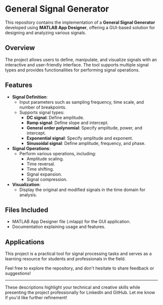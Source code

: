 # General Signal Generator  

This repository contains the implementation of a **General Signal Generator** developed using **MATLAB App Designer**, offering a GUI-based solution for designing and analyzing various signals.  

## Overview  
The project allows users to define, manipulate, and visualize signals with an interactive and user-friendly interface. The tool supports multiple signal types and provides functionalities for performing signal operations.  

## Features  
- **Signal Definition**:  
  - Input parameters such as sampling frequency, time scale, and number of breakpoints.  
  - Supports signal types:  
    - **DC signal**: Define amplitude.  
    - **Ramp signal**: Define slope and intercept.  
    - **General order polynomial**: Specify amplitude, power, and intercept.  
    - **Exponential signal**: Specify amplitude and exponent.  
    - **Sinusoidal signal**: Define amplitude, frequency, and phase.  
- **Signal Operations**:  
  - Perform various operations, including:  
    - Amplitude scaling.  
    - Time reversal.  
    - Time shifting.  
    - Signal expansion.  
    - Signal compression.  
- **Visualization**:  
  - Display the original and modified signals in the time domain for analysis.  

## Files Included  
- MATLAB App Designer file (.mlapp) for the GUI application.  
- Documentation explaining usage and features.  

## Applications  
This project is a practical tool for signal processing tasks and serves as a learning resource for students and professionals in the field.  

Feel free to explore the repository, and don't hesitate to share feedback or suggestions!  

---

These descriptions highlight your technical and creative skills while presenting the project professionally for LinkedIn and GitHub. Let me know if you'd like further refinement!
